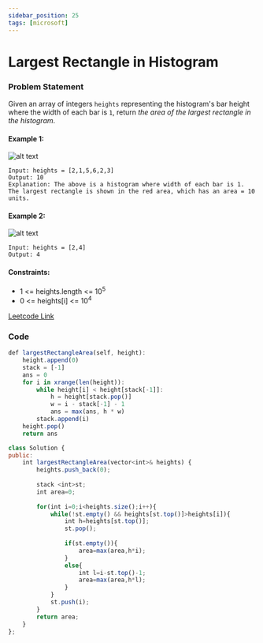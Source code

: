 ```yaml
---
sidebar_position: 25
tags: [microsoft]
---
```


# Largest Rectangle in Histogram

### Problem Statement

Given an array of integers `heights` representing the histogram's bar height where the width of each bar is `1`, return *the area of the largest rectangle in the histogram*.

#### Example 1:

![alt text](https://assets.leetcode.com/uploads/2021/01/04/histogram.jpg)

```
Input: heights = [2,1,5,6,2,3]
Output: 10
Explanation: The above is a histogram where width of each bar is 1.
The largest rectangle is shown in the red area, which has an area = 10 units.
```

#### Example 2:

![alt text](https://assets.leetcode.com/uploads/2021/01/04/histogram-1.jpg)

```
Input: heights = [2,4]
Output: 4
```

#### Constraints:

- 1 <= heights.length <= 10<sup>5</sup>
- 0 <= heights[i] <= 10<sup>4</sup>

[Leetcode Link](https://leetcode.com/problems/largest-rectangle-in-histogram)

### Code

```jsx title="Python"
def largestRectangleArea(self, height):
    height.append(0)
    stack = [-1]
    ans = 0
    for i in xrange(len(height)):
        while height[i] < height[stack[-1]]:
            h = height[stack.pop()]
            w = i - stack[-1] - 1
            ans = max(ans, h * w)
        stack.append(i)
    height.pop()
    return ans

```

```jsx title="C++"
class Solution {
public:
    int largestRectangleArea(vector<int>& heights) {
        heights.push_back(0);
        
        stack <int>st;
        int area=0;
        
        for(int i=0;i<heights.size();i++){
            while(!st.empty() && heights[st.top()]>heights[i]){
                int h=heights[st.top()];
                st.pop();
                
                if(st.empty()){
                    area=max(area,h*i);
                }
                else{
                    int l=i-st.top()-1;
                    area=max(area,h*l);
                }
            }
            st.push(i);
        }
        return area;
    }
};
```
